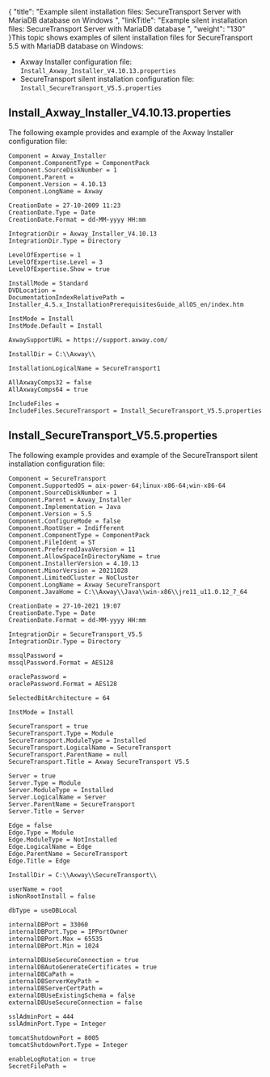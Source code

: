 {
    "title": "Example silent installation files: SecureTransport Server with MariaDB database on Windows ",
    "linkTitle": "Example silent installation files: SecureTransport Server with MariaDB database ",
    "weight": "130"
}This topic shows examples of silent installation files for <span class="mc-variable axway_variables.Component_Short_Name variable">SecureTransport</span> 5.5 with MariaDB database on Windows:

-   Axway Installer configuration file: `Install_Axway_Installer_V4.10.13.properties`
-   SecureTransport silent installation configuration file: `Install_SecureTransport_V5.5.properties`

## Install\_Axway\_Installer\_V4.10.13.properties

The following example provides and example of the Axway Installer configuration file:



    Component = Axway_Installer
    Component.ComponentType = ComponentPack
    Component.SourceDiskNumber = 1
    Component.Parent =
    Component.Version = 4.10.13
    Component.LongName = Axway
     
    CreationDate = 27-10-2009 11:23
    CreationDate.Type = Date
    CreationDate.Format = dd-MM-yyyy HH:mm
     
    IntegrationDir = Axway_Installer_V4.10.13
    IntegrationDir.Type = Directory
     
    LevelOfExpertise = 1
    LevelOfExpertise.Level = 3
    LevelOfExpertise.Show = true
     
    InstallMode = Standard
    DVDLocation =
    DocumentationIndexRelativePath = Installer_4.5.x_InstallationPrerequisitesGuide_allOS_en/index.htm
     
    InstMode = Install
    InstMode.Default = Install
     
    AxwaySupportURL = https://support.axway.com/
     
    InstallDir = C:\\Axway\\
     
    InstallationLogicalName = SecureTransport1
     
    AllAxwayComps32 = false
    AllAxwayComps64 = true
     
    IncludeFiles =
    IncludeFiles.SecureTransport = Install_SecureTransport_V5.5.properties

## Install\_SecureTransport\_V5.5.properties

The following example provides and example of the SecureTransport silent installation configuration file:



    Component = SecureTransport
    Component.SupportedOS = aix-power-64;linux-x86-64;win-x86-64
    Component.SourceDiskNumber = 1
    Component.Parent = Axway_Installer
    Component.Implementation = Java
    Component.Version = 5.5
    Component.ConfigureMode = false
    Component.RootUser = Indifferent
    Component.ComponentType = ComponentPack
    Component.FileIdent = ST
    Component.PreferredJavaVersion = 11
    Component.AllowSpaceInDirectoryName = true
    Component.InstallerVersion = 4.10.13
    Component.MinorVersion = 20211028
    Component.LimitedCluster = NoCluster
    Component.LongName = Axway SecureTransport
    Component.JavaHome = C:\\Axway\\Java\\win-x86\\jre11_u11.0.12_7_64
     
    CreationDate = 27-10-2021 19:07
    CreationDate.Type = Date
    CreationDate.Format = dd-MM-yyyy HH:mm
     
    IntegrationDir = SecureTransport_V5.5
    IntegrationDir.Type = Directory
     
    mssqlPassword =
    mssqlPassword.Format = AES128
     
    oraclePassword =
    oraclePassword.Format = AES128
     
    SelectedBitArchitecture = 64
     
    InstMode = Install
     
    SecureTransport = true
    SecureTransport.Type = Module
    SecureTransport.ModuleType = Installed
    SecureTransport.LogicalName = SecureTransport
    SecureTransport.ParentName = null
    SecureTransport.Title = Axway SecureTransport V5.5
     
    Server = true
    Server.Type = Module
    Server.ModuleType = Installed
    Server.LogicalName = Server
    Server.ParentName = SecureTransport
    Server.Title = Server
     
    Edge = false
    Edge.Type = Module
    Edge.ModuleType = NotInstalled
    Edge.LogicalName = Edge
    Edge.ParentName = SecureTransport
    Edge.Title = Edge
     
    InstallDir = C:\\Axway\\SecureTransport\\
     
    userName = root
    isNonRootInstall = false
     
    dbType = useDBLocal
     
    internalDBPort = 33060
    internalDBPort.Type = IPPortOwner
    internalDBPort.Max = 65535
    internalDBPort.Min = 1024
     
    internalDBUseSecureConnection = true
    internalDBAutoGenerateCertificates = true
    internalDBCaPath =
    internalDBServerKeyPath =
    internalDBServerCertPath =
    externalDBUseExistingSchema = false
    externalDBUseSecureConnection = false
     
    sslAdminPort = 444
    sslAdminPort.Type = Integer
     
    tomcatShutdownPort = 8005
    tomcatShutdownPort.Type = Integer
     
    enableLogRotation = true
    SecretFilePath =

 

 

